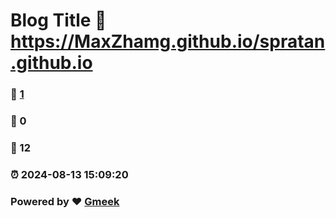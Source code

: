 # Blog Title :link: https://MaxZhamg.github.io/spratan.github.io 
### :page_facing_up: [1](https://MaxZhamg.github.io/spratan.github.io/tag.html) 
### :speech_balloon: 0 
### :hibiscus: 12 
### :alarm_clock: 2024-08-13 15:09:20 
### Powered by :heart: [Gmeek](https://github.com/Meekdai/Gmeek)
